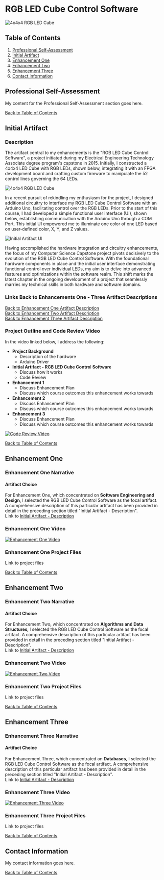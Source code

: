 # RGB LED Cube Control Software

![4x4x4 RGB LED Cube](/Images/LED_Cube.png)



## Table of Contents <a name="table-of-contents"></a>

1. [Professional Self-Assessment](#professional-self-assessment)
2. [Initial Artifact](#initial-artifact)
3. [Enhancement One](#enhancement-one)
4. [Enhancement Two](#enhancement-two)
5. [Enhancement Three](#enhancement-three)
6. [Contact Information](#contact-information)



## Professional Self-Assessment <a name="professional-self-assessment"></a>

My content for the Professional Self-Assessment section goes here.

[Back to Table of Contents](#table-of-contents)



## Initial Artifact <a name="initial-artifact"></a>

### Description <a name="initial-artifact-description"></a>

The artifact central to my enhancements is the "RGB LED Cube Control Software", a project initiated during my Electrical Engineering Technology Associate 
degree program's capstone in 2015. Initially, I constructed a 4x4x4 LED Cube with RGB LEDs, shown below, integrating it with an FPGA development board and 
crafting custom firmware to manipulate the 52 control lines governing the 64 LEDs.  

![4x4x4 RGB LED Cube](/Images/LED_Cube.png)

In a recent pursuit of rekindling my enthusiasm for the project, I designed additional circuitry to interface my RGB LED Cube Control Software with an 
Arduino Uno, facilitating control over the RGB LEDs. Prior to the start of this course, I had developed a simple functional user interface (UI), shown 
below, establishing communication with the Arduino Uno through a COM Port. This initial UI empowered me to illuminate one color of one LED based on 
user-defined color, X, Y, and Z values.

![Initial Artifact UI](/Images/Initial_Artifact_UI.png)

Having accomplished the hardware integration and circuitry enhancements, the focus of my Computer Science Capstone project pivots decisively to the 
evolution of the RGB LED Cube Control Software. With the foundational hardware components in place and the initial user interface demonstrating functional 
control over individual LEDs, my aim is to delve into advanced features and optimizations within the software realm. This shift marks the latest chapter 
in the ongoing development of a project that seamlessly marries my technical skills in both hardware and software domains.

### Links Back to Enhancements One - Three Artifact Descriptions
[Back to Enhancement One Artifact Description](#enhancement-one-artifact-choice)  
[Back to Enhancement Two Artifact Description](#enhancement-two-artifact-choice)  
[Back to Enhancement Three Artifact Description](#enhancement-three-artifact-choice)  

### Project Outline and Code Review Video

In the video linked below, I address the following:

- **Project Background**
  - Description of the hardware
  - Arduino Driver
- **Initial Artifact - RGB LED Cube Control Software**
  - Discuss how it works
  - Code Review
- **Enhancement 1**
  - Discuss Enhancement Plan
  - Discuss which course outcomes this enhancement works towards
- **Enhancement 2**
  - Discuss Enhancement Plan
  - Discuss which course outcomes this enhancement works towards
- **Enhancement 3**
  - Discuss Enhancement Plan
  - Discuss which course outcomes this enhancement works towards

[![Code Review Video](https://img.youtube.com/vi/PrN7pwSR6RM/0.jpg)](https://www.youtube.com/watch?v=PrN7pwSR6RM)

[Back to Table of Contents](#table-of-contents)










## Enhancement One <a name="enhancement-one"></a>

### Enhancement One Narrative

#### Artifact Choice <a name="enhancement-one-artifact-choice"></a>

For Enhancement One, which concentrated on **Software Engineering and Design**, I selected the RGB LED Cube Control Software as the focal artifact. A 
comprehensive description of this particular artifact has been provided in detail in the preceding section 
titled "Initial Artifact - Description".  
Link to [Initial Artifact - Description](#initial-artifact-description)

### Enhancement One Video

[![Enhancement One Video](https://img.youtube.com/vi/-KXExONsFV8/0.jpg)](https://www.youtube.com/watch?v=-KXExONsFV8)

### Enhancement One Project Files

Link to project files

[Back to Table of Contents](#table-of-contents)










## Enhancement Two <a name="enhancement-two"></a>

### Enhancement Two Narrative

#### Artifact Choice <a name="enhancement-two-artifact-choice"></a>

For Enhancement Two, which concentrated on **Algorithms and Data Structures**, I selected the RGB LED Cube Control Software as the focal artifact. A 
comprehensive description of this particular artifact has been provided in detail in the preceding section 
titled "Initial Artifact - Description".  
Link to [Initial Artifact - Description](#initial-artifact-description)

### Enhancement Two Video

[![Enhancement Two Video](https://img.youtube.com/vi/M9_ifvqkotE/0.jpg)](https://www.youtube.com/watch?v=M9_ifvqkotE)

### Enhancement Two Project Files

Link to project files

[Back to Table of Contents](#table-of-contents)










## Enhancement Three <a name="enhancement-three"></a>

### Enhancement Three Narrative

#### Artifact Choice <a name="enhancement-three-artifact-choice"></a>

For Enhancement Three, which concentrated on **Databases**, I selected the RGB LED Cube Control Software as the focal artifact. A 
comprehensive description of this particular artifact has been provided in detail in the preceding section 
titled "Initial Artifact - Description".  
Link to [Initial Artifact - Description](#initial-artifact-description)

### Enhancement Three Video

[![Enhancement Three Video](https://img.youtube.com/vi/LhghKqOzzrc/0.jpg)](https://www.youtube.com/watch?v=LhghKqOzzrc)

### Enhancement Three Project Files

Link to project files

[Back to Table of Contents](#table-of-contents)










## Contact Information <a name="contact-information"></a>

My contact information goes here.

[Back to Table of Contents](#table-of-contents)